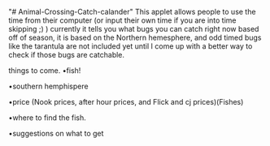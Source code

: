 "# Animal-Crossing-Catch-calander" 
This applet allows people to use the time from their computer (or input their own time if you are into time skipping ;) )
currently it tells you what bugs you can catch right now based off of season, it is based on the Northern hemesphere, and odd timed bugs like the tarantula are not included yet until I come up with a better way to check if those bugs are catchable.


things to come. 
•fish!

•southern hemphispere

•price (Nook prices, after hour prices, and Flick and cj prices)(Fishes)

•where to find the fish.

•suggestions on what to get 
